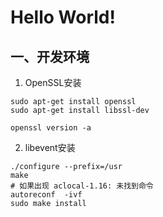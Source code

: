# Hello World!

## 一、开发环境

1. OpenSSL安装
```
sudo apt-get install openssl
sudo apt-get install libssl-dev

openssl version -a
```

2. libevent安装
```
./configure --prefix=/usr
make
# 如果出现 aclocal-1.16: 未找到命令
autoreconf  -ivf
sudo make install
```
